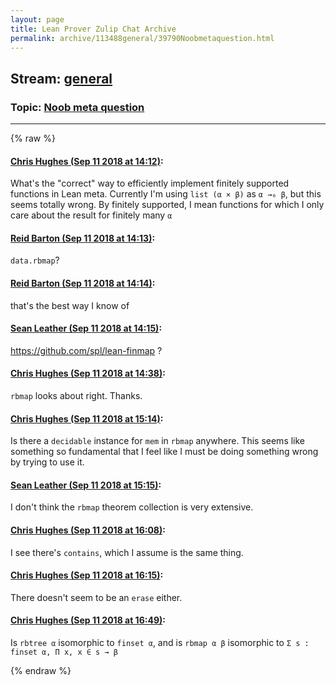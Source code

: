 ```yaml
---
layout: page
title: Lean Prover Zulip Chat Archive 
permalink: archive/113488general/39790Noobmetaquestion.html
---
```


## Stream: [general](index.html)
### Topic: [Noob meta question](39790Noobmetaquestion.html)

---


{% raw %}
#### [ Chris Hughes (Sep 11 2018 at 14:12)](https://leanprover.zulipchat.com/#narrow/stream/113488-general/topic/Noob%20meta%20question/near/133727546):
What's the "correct" way to efficiently implement finitely supported functions in Lean meta. Currently I'm using `list (α × β)` as `α →₀ β`, but this seems totally wrong. By finitely supported, I mean functions for which I only care about the result for finitely many `α`

#### [ Reid Barton (Sep 11 2018 at 14:13)](https://leanprover.zulipchat.com/#narrow/stream/113488-general/topic/Noob%20meta%20question/near/133727560):
`data.rbmap`?

#### [ Reid Barton (Sep 11 2018 at 14:14)](https://leanprover.zulipchat.com/#narrow/stream/113488-general/topic/Noob%20meta%20question/near/133727620):
that's the best way I know of

#### [ Sean Leather (Sep 11 2018 at 14:15)](https://leanprover.zulipchat.com/#narrow/stream/113488-general/topic/Noob%20meta%20question/near/133727662):
https://github.com/spl/lean-finmap ?

#### [ Chris Hughes (Sep 11 2018 at 14:38)](https://leanprover.zulipchat.com/#narrow/stream/113488-general/topic/Noob%20meta%20question/near/133728841):
`rbmap` looks about right. Thanks.

#### [ Chris Hughes (Sep 11 2018 at 15:14)](https://leanprover.zulipchat.com/#narrow/stream/113488-general/topic/Noob%20meta%20question/near/133730984):
Is there a `decidable` instance for `mem` in `rbmap` anywhere. This seems like something so fundamental that I feel like I must be doing something wrong by trying to use it.

#### [ Sean Leather (Sep 11 2018 at 15:15)](https://leanprover.zulipchat.com/#narrow/stream/113488-general/topic/Noob%20meta%20question/near/133731062):
I don't think the `rbmap` theorem collection is very extensive.

#### [ Chris Hughes (Sep 11 2018 at 16:08)](https://leanprover.zulipchat.com/#narrow/stream/113488-general/topic/Noob%20meta%20question/near/133734773):
I see there's `contains`, which I assume is the same thing.

#### [ Chris Hughes (Sep 11 2018 at 16:15)](https://leanprover.zulipchat.com/#narrow/stream/113488-general/topic/Noob%20meta%20question/near/133735259):
There doesn't seem to be an `erase` either.

#### [ Chris Hughes (Sep 11 2018 at 16:49)](https://leanprover.zulipchat.com/#narrow/stream/113488-general/topic/Noob%20meta%20question/near/133737802):
Is `rbtree α` isomorphic to `finset α`, and is `rbmap α β` isomorphic to `Σ s : finset α, Π x, x ∈ s → β`


{% endraw %}
